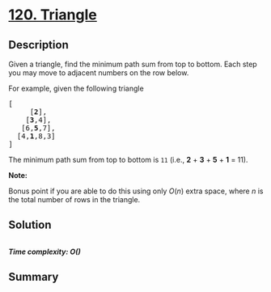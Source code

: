# [120. Triangle](https://leetcode.com/problems/triangle/)

## Description

<div class="content__u3I1 question-content__JfgR"><div><p>Given a triangle, find the minimum path sum from top to bottom. Each step you may move to adjacent numbers on the row below.</p>

<p>For example, given the following triangle</p>

<pre>[
     [<strong>2</strong>],
    [<strong>3</strong>,4],
   [6,<strong>5</strong>,7],
  [4,<strong>1</strong>,8,3]
]
</pre>

<p>The minimum path sum from top to bottom is <code>11</code> (i.e., <strong>2</strong> + <strong>3</strong> + <strong>5</strong> + <strong>1</strong> = 11).</p>

<p><strong>Note:</strong></p>

<p>Bonus point if you are able to do this using only <em>O</em>(<em>n</em>) extra space, where <em>n</em> is the total number of rows in the triangle.</p>
</div></div>

## Solution
```text

```

_**Time complexity: O()**_

## Summary

